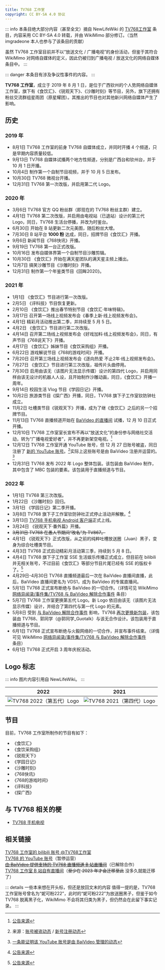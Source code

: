 ```yaml
---
title: TV768 工作室
copyright: CC BY-SA 4.0 协议
---
```


::: info
本条目绝大部分内容（甚至全文）摘自 NewLifeWiki 的 [TV768工作室](https://newlifewiki.miraheze.org/wiki/TV768工作室) 条目，内容采用 CC BY-SA 4.0 转载，并由 WikiMimo 部分修订。（当然 imgradeone 本人也参与了该条目的贡献）

虽然 TV768 工作室目前并不以“放送文化 / 广播电视”的身份活动，但鉴于其符合 WikiMimo 对网络自媒体的定义，因此仍被归到广播电视 / 放送文化的网络自媒体条目中。
:::

::: danger
本条目有涉及争议性事件的内容。
:::

**TV768 工作室**，成立于 2019 年 8 月 1 日，是位于广西钦州的个人势网络自媒体工作室，旗下有《食饮汇》、《锐观天下》、《沙雕时刻》等节目，另外，旗下还拥有粉丝交流群组星雨团（原星耀团）。其推出的节目也对其他新兴网络自媒体产生了影响。

## 历史

### 2019 年
- 8月1日 TV768 工作室的前身 TV768 自媒体成立，并同时开播 4 个频道，只是早期内容质量较低。
- 9月13日 TV768 自媒体试播两个地方性频道，分别是广西台和钦州台，并于 10 月 1 日开播。
- 10月4日 制作第一个自制节目视频，并于 10 月 5 日发布。
- 10月30日 TV768 微视台开播。
- 12月31日 TV768 第一次改版，并启用第二代 Logo。

### 2020 年
- 3月6日 TV768 官方 QQ 粉丝群（即现在的 TV768 粉丝主群）建立。
- 4月1日 TV768 第二次改版，并启用由电视站（已退站）设计的第三代 Logo，同日，TV768 生活台停播，并改为时鉴台。
- 6月30日 开始在 B 站更新二次元美图，随后粉丝大增。
- 7月30日 B 站平台 **1000 粉** 达成，同日，招牌节目《食饮汇》开播。
- 9月6日 新闻节目《768快讯》开播。
- 9月19日 TV768 第一台正式改版。
- 10月16日 发布自媒体界第一个自制节目沙雕剪辑。
- 10月30日 《食饮汇》开始在满天星团队的满天星主频上播出。
- 12月7日 搞笑沙雕节目《沙雕时刻》开播。
- 12月31日 制作第一个年鉴类节目《回眸2020》。

### 2021 年
- 1月1日 《食饮汇》节目进行第一次改版。
- 2月5日 《评科技》节目恢复更新。
- 2月10日 《食饮汇》推出春节特别节目《食饮汇·年味特辑》。
- 3月17日 召开第一场线上视频发布会《春季上新·线上视频发布会》。
- 4月1日 精彩月活动推出第二季，并持续至 5 月 5 日。
- 4月2日 《食饮汇》节目进行第二次改版。
- 4月14日 召开第二场线上视频发布会《好戏加料·线上视频发布会》，同日，有声节目《768说天下》开播。
- 4月17日 《食饮汇》姊妹节目《食饮采购组》开播。
- 6月22日 游戏解说节目《768的游戏时间》开播。
- 7月20日 召开第三场线上视频发布会《逐向热爱 不止2年·线上视频发布会》。
- 7月27日 《食饮汇》节目进行第三次改版，祖传片头曲停用。
- 7月30日 启用由该无（该图片无法显示传媒）设计的第四代 Logo，并启用同样由该无设计的机器人人设，且开始制作沙雕动画，同日，《食饮汇》开播一周年。
- 9月14日 校园生活 Vlog 节目《学园日记》开播。
- 10月2日 旅游类节目《探广西》开播，同日，TV768 旗下子工作室钦防钟社成立。
- 11月2日 吐槽类节目《锐观天下》开播，成为了继《食饮汇》之后的另一个招牌节目。
- 11月13日 TV768 直播频道开始在 [BaiVideo 的直播间](https://live.bilibili.com/10502566) 试播，12 月 10 日正式开播。
- 12月10日 TV768 工作室室长宣布不再以“放送文化”的身份参与网络社交活动，转为“广播电视爱好者”，并不再更新架空电视。[^1]
- 12月12日 TV768 工作室开通 YouTube 账号，但 12 月 27 日账号被盗，同日注册了 [新的 YouTube 账号](https://www.youtube.com/channel/UC-nkq0LgasH4KlisdKsOO6g)。[^2]实际上这些账号是由 BaiVideo 注册并运营的。[^a]
- 12月31日 TV768 发布 2022 年 Logo 整体包装。该包装由 BaiVideo 制作，其中包含了 MBC 包装的要素。该包装用于直播频道与节目。

### 2022 年
- 1月1日 TV768 第三次改版。
- 1月22日 《沙雕时刻》回归。
- 3月1日 《学园日记》第二季开播。
- 3月8日 TV768 旗下子工作室钦防钟社正式停止活动并解散。[^3]
- 3月13日 [TV768 手机电视 Android 客户端](http://tv768.huoyinetwork.cn)正式上线。
- 3月24日 《锐观天下·番外篇》开播。
- ~~3月31日 TV768 在愚人节期间“改名”为 TV867。~~
- 4月1日 《锐观天下》正式改版，从之前的纯粹吐槽放送圈（Juan）黑子，变身为综合吐槽类节目。
- 4月3日 TV768 正式启动精彩月活动第三季，持续到 5 月 8 日。
- 4月4日 TV768 旗下子工作室 SSE 生活娱乐传播正式成立，但目前在 bilibili 并无相关账号，不过目前《食饮汇》等部分节目片尾已经有 SSE 的版权卡了。[^4]
- 4月29日-4月30日 TV768 直播频道最后一次在 BaiVideo 直播间直播，此后，BaiVideo 直播间更名为 VDS1，成为 BaiVideo 的专属直播间。
- 5月1日 TV768 正式宣布断绝与 BaiVideo 的一切合作。（详情可见 WikiMimo [网络异闻录/事件集/TV768 与 BaiVideo 解除合作事件](/web-fair/event/tv768-baiv.md) 条目）
- 5月7日 TV768 工作室更换第五代 Logo。新 Logo 依旧由该无（该图片无法显示传媒）设计，并结合了第四代与第一代 Logo 的元素。
- 5月8日 受到 [与 BaiVideo 解除合作事件](/web-fair/event/tv768-baiv.md) 影响，TV768 [再次更换新包装](https://www.bilibili.com/video/BV1oL4y1c77e)，该包装由 TV768、郭同学（@郭同学_Guotalk）与该无合作设计。该包装用于直播频道与节目。
- 6月1日 TV768 正式宣布断绝与火毅网络的一切合作，并宣布事件结束。（详情可见 WikiMimo [网络异闻录/事件集/TV768 与 BaiVideo 解除合作事件](/web-fair/event/tv768-baiv.md) 条目）
- 6月1日 TV768 正式开启 3 周年庆祝活动。

## Logo 标志

::: info
图片内容引用自 NewLifeWiki。
:::

| 2022                                                         | 2021                                                         |
| ------------------------------------------------------------ | ------------------------------------------------------------ |
| ![TV768 2022（第五代）Logo](/pic/tv768-studio/logo-2022.png) | ![TV768 2021（第四代）Logo](/pic/tv768-studio/logo-2021.png) |

## 节目

目前，TV768 工作室所制作的节目有如下：

- 《食饮汇》
- 《食饮采购组》
- 《锐观天下》
- 《学园日记》
- 《沙雕时刻》
- 《768快讯》
- 《768的游戏时间》
- 《评科技》
- 《探广西》

## 与 TV768 相关的梗

- [TV768 手机电视](/tv-broadcasting/meme/tv768-mobile-tv.md)

## 相关链接

[TV768 工作室的 bilibili 账号 @TV768工作室](https://space.bilibili.com/79567067)  
[TV768 的 YouTube 账号](https://www.youtube.com/channel/UC-nkq0LgasH4KlisdKsOO6g)（暂停运营）  
[~~由 BaiVideo 提供支持的 TV768 直播频道 B 站直播间~~](https://live.bilibili.com/10502566)（已解除合作）  
[TV768 工作室 B 站自有直播间](https://live.bilibili.com/6674145)（~~至少在 2023 年才会迁移至此~~ 没多久就能迁移了）

::: details 一些本来想在开头标，但还是放回文末的内容
值得一提的是，TV768 工作室账号曾名为“妮可粉222”，此时的“妮可粉222”为放送圈黑子，但鉴于如今 TV768 脱离黑子化，WikiMimo 不会将其归类为黑子，但仍然会在此留下事实记录。
:::

[^1]: [公告来源](https://t.bilibili.com/602475081460894828)
[^2]: 来源：[账号被盗动态](https://t.bilibili.com/608853936816587116) / [新号注册动态](https://t.bilibili.com/608896882199148107)
[^3]: [公告来源](https://t.bilibili.com/635044561564991488)
[^4]: [公告来源](https://t.bilibili.com/644946570007019561)
[^a]: [一条能证明该 YouTube 账号是由 BaiVideo 管理的动态](https://t.bilibili.com/603375405387947263)